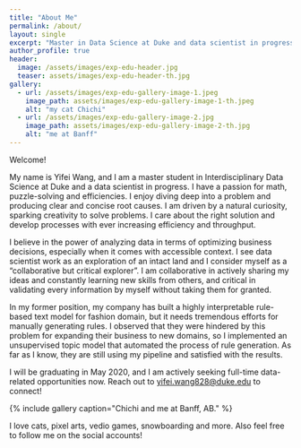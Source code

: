 ```yaml
---
title: "About Me"
permalink: /about/
layout: single
excerpt: "Master in Data Science at Duke and data scientist in progress."
author_profile: true
header:
  image: /assets/images/exp-edu-header.jpg
  teaser: assets/images/exp-edu-header-th.jpg
gallery:
  - url: /assets/images/exp-edu-gallery-image-1.jpeg
    image_path: assets/images/exp-edu-gallery-image-1-th.jpeg
    alt: "my cat Chichi"
  - url: /assets/images/exp-edu-gallery-image-2.jpg
    image_path: assets/images/exp-edu-gallery-image-2-th.jpg
    alt: "me at Banff"
---
```




Welcome!

My name is Yifei Wang, and I am a master student in Interdisciplinary Data Science at Duke and a data scientist in progress. I have a passion for math, puzzle-solving and efficiencies. I enjoy diving deep into a problem and producing clear and concise root causes. I am driven by a natural curiosity, sparking creativity to solve problems. I care about the right solution and develop processes with ever increasing efficiency and throughput.

I believe in the power of analyzing data in terms of optimizing business decisions, especially when it comes with accessible context. I see data scientist work as an exploration of an intact land and I consider myself as a “collaborative but critical explorer”. I am collaborative in actively sharing my ideas and constantly learning new skills from others, and critical in validating every information by myself without taking them for granted.

In my former position, my company has built a highly interpretable rule-based text model for fashion domain, but it needs tremendous efforts for manually generating rules. I observed that they were hindered by this problem for expanding their business to new domains, so I implemented an unsupervised topic model that automated the process of rule generation. As far as I know, they are still using my pipeline and satisfied with the results.

I will be graduating in May 2020, and I am actively seeking full-time data-related opportunities now. Reach out to [yifei.wang828@duke.edu](mailto:yifei.wang828@duke.edu) to connect!

{% include gallery caption="Chichi and me at Banff, AB." %}

I love cats, pixel arts, vedio games, snowboarding and more. Also feel free to follow me on the social accounts!

[XXX1]: # (producing meaningful outcomes, talking to non-tech people, illustrating my point of views, ...)

[//]: # (Data is like the treasure buried deep down under a huge hill. Context of the data, however, is like the geographical features of the hill. Only with the fully understanding of the context, can miners/data-scientists choose the right tools, build the plans and dig out the treasure.)